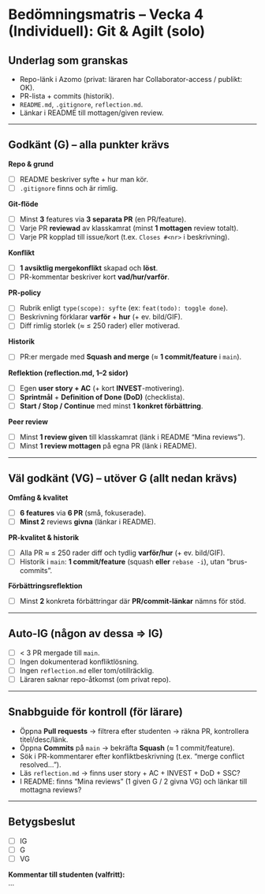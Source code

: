 # Bedömningsmatris – Vecka 4 (Individuell): Git & Agilt (solo)

## Underlag som granskas
- Repo-länk i Azomo (privat: läraren har Collaborator-access / publikt: OK).
- PR-lista + commits (historik).
- `README.md`, `.gitignore`, `reflection.md`.
- Länkar i README till mottagen/given review.

---

## Godkänt (G) – alla punkter krävs
**Repo & grund**
- [ ] README beskriver syfte + hur man kör.
- [ ] `.gitignore` finns och är rimlig.

**Git-flöde**
- [ ] Minst **3** features via **3 separata PR** (en PR/feature).
- [ ] Varje PR **reviewad** av klasskamrat (minst **1 mottagen** review totalt).
- [ ] Varje PR kopplad till issue/kort (t.ex. `Closes #<nr>` i beskrivning).

**Konflikt**
- [ ] **1 avsiktlig mergekonflikt** skapad och **löst**.
- [ ] PR-kommentar beskriver kort **vad/hur/varför**.

**PR-policy**
- [ ] Rubrik enligt `type(scope): syfte` (ex: `feat(todo): toggle done`).
- [ ] Beskrivning förklarar **varför** + **hur** (+ ev. bild/GIF).
- [ ] Diff rimlig storlek (≈ ≤ 250 rader) eller motiverad.

**Historik**
- [ ] PR:er mergade med **Squash and merge** (≈ **1 commit/feature** i `main`).

**Reflektion (reflection.md, 1–2 sidor)**
- [ ] Egen **user story + AC** (+ kort **INVEST**-motivering).
- [ ] **Sprintmål** + **Definition of Done (DoD)** (checklista).
- [ ] **Start / Stop / Continue** med minst **1 konkret förbättring**.

**Peer review**
- [ ] Minst **1 review given** till klasskamrat (länk i README “Mina reviews”).
- [ ] Minst **1 review mottagen** på egna PR (länk i README).

---

## Väl godkänt (VG) – utöver G (allt nedan krävs)
**Omfång & kvalitet**
- [ ] **6 features** via **6 PR** (små, fokuserade).
- [ ] **Minst 2** reviews **givna** (länkar i README).

**PR-kvalitet & historik**
- [ ] Alla PR ≈ ≤ 250 rader diff och tydlig **varför/hur** (+ ev. bild/GIF).
- [ ] Historik i `main`: **1 commit/feature** (squash **eller** `rebase -i`), utan “brus-commits”.

**Förbättringsreflektion**
- [ ] Minst **2** konkreta förbättringar där **PR/commit-länkar** nämns för stöd.

---

## Auto-IG (någon av dessa ⇒ IG)
- [ ] < 3 PR mergade till `main`.
- [ ] Ingen dokumenterad konfliktlösning.
- [ ] Ingen `reflection.md` eller tom/otillräcklig.
- [ ] Läraren saknar repo-åtkomst (om privat repo).

---

## Snabbguide för kontroll (för lärare)
- Öppna **Pull requests** → filtrera efter studenten → räkna PR, kontrollera titel/desc/länk.
- Öppna **Commits** på `main` → bekräfta **Squash** (≈ 1 commit/feature).
- Sök i PR-kommentarer efter konfliktbeskrivning (t.ex. “merge conflict resolved…”).
- Läs `reflection.md` → finns user story + AC + INVEST + DoD + SSC?
- I README: finns “Mina reviews” (1 given G / 2 givna VG) och länkar till mottagna reviews?

---

## Betygsbeslut
- [ ] IG
- [ ] G
- [ ] VG

**Kommentar till studenten (valfritt):**  
...
